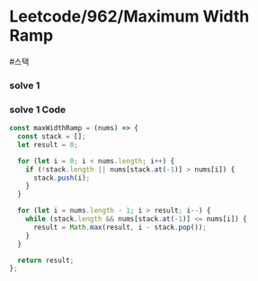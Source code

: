 # Leetcode/962/Maximum Width Ramp

#스택

### solve 1

### solve 1 Code

```js
const maxWidthRamp = (nums) => {
  const stack = [];
  let result = 0;

  for (let i = 0; i < nums.length; i++) {
    if (!stack.length || nums[stack.at(-1)] > nums[i]) {
      stack.push(i);
    }
  }

  for (let i = nums.length - 1; i > result; i--) {
    while (stack.length && nums[stack.at(-1)] <= nums[i]) {
      result = Math.max(result, i - stack.pop());
    }
  }

  return result;
};
```
